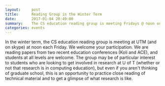 ```yaml
---
layout:     post
title:      Reading Group in the Winter Term
date:       2017-01-04 20:49:00
summary:    The CS education reading group is meeting Fridays @ noon online and at UTM.
categories: events
---
```


In the winter term, the CS education reading group is meeting at UTM (and on skype) at noon each Friday. We welcome your participation. We are reading papers from two recent education conferences (Koli and ACE), and students at all levels are welcome. The group may be of particular interest to students who are looking to get involved in research at U of T (whether or not that research is in computing education), but even if you aren't thinking of graduate school, this is an opportunity to practice close reading of technical material and to get a glimpse of what research is like.
